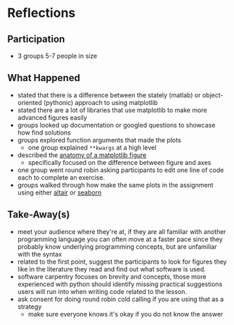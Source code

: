 # Reflections

## Participation

- 3 groups 5-7 people in size

## What Happened

- stated that there is a difference between the stately (matlab) or object-oriented (pythonic) approach to using matplotlib
- stated there are a lot of libraries that use matplotlib to make more advanced figures easily
- groups looked up documentation or googled questions to showcase how find solutions
- groups explored function arguments that made the plots
  - one group explained `**kwargs` at a high level
- described the [anatomy of a matplotlib figure](https://matplotlib.org/3.2.1/gallery/showcase/anatomy.html)
  - specifically focused on the difference between figure and axes
- one group went round robin asking participants to edit one line of code each to complete an exercise.
- groups walked through how make the same plots in the assignment
  using either [altair](https://altair-viz.github.io/) or [seaborn](https://seaborn.pydata.org/)

## Take-Away(s)

- meet your audience where they're at, if they are all familiar with another programming language
  you can often move at a faster pace since they probably know underlying programming concepts, but
  are unfamiliar with the syntax
- related to the first point, suggest the participants to look for figures they like in the
  literature they read and find out what software is used.
- software carpentry focuses on brevity and concepts, those more experienced with python
  should identify missing practical suggestions users will run into when writing code related to the lesson.
- ask consent for doing round robin cold calling if you are using that as a strategy
  - make sure everyone knows it's okay if you do not know the answer